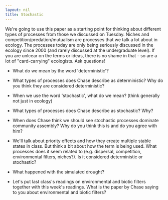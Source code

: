 ```yaml
---
layout: nil
title: Stochastic
---
```


We're going to use this paper as a starting point for thinking about different types of processes from those we discussed on Tuesday. Niches and competition/predation/mutualism are processes that we talk a lot about in ecology. The processes today are only being seriously discussed in the ecology since 2000 (and rarely discussed at the undergraduate level). If you are unlcear on the terms or ideas, there is no shame in that - so are a lot of "card-carrying" ecologists. Ask questions!

* What do we mean by the word 'deterministic'?

* What types of processes does Chase describe as deterministic? Why do you think they are considered deterministic?

* When we use the word 'stochastic', what do we mean? (think generally not just in ecology)

* What types of processes does Chase describe as stochastic? Why?

* When does Chase think we should see stochastic processes dominate community assembly? Why do you think this is and do you agree with him?

* We'll talk about priority effects and how they create multiple stable states in class. But think a bit about how the term is being used. What processes does it seem related to (e.g. dispersal, competition, environmental filters, niches?). Is it considered deterministic or stochastic?

* What happened with the simulated drought?

* Let's put last class's readings on environmental and biotic filters together with this week's readings. What is the paper by Chase saying to you about environmental and biotic filters?

